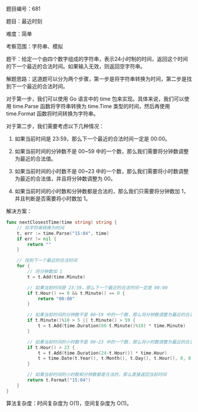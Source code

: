 题目编号：681

题目：最近时刻

难度：简单

考察范围：字符串、模拟

题干：给定一个由四个数字组成的字符串，表示24小时制的时间，返回这个时间的下一个最近的合法时间。如果输入无效，则返回空字符串。

解题思路：这道题可以分为两个步骤，第一步是将字符串转换为时间，第二步是找到下一个最近的合法时间。

对于第一步，我们可以使用 Go 语言中的 time 包来实现。具体来说，我们可以使用 time.Parse 函数将字符串转换为 time.Time 类型的时间，然后再使用 time.Format 函数将时间转换为字符串。

对于第二步，我们需要考虑以下几种情况：

1. 如果当前时间是 23:59，那么下一个最近的合法时间一定是 00:00。

2. 如果当前时间的分钟数不是 00~59 中的一个数，那么我们需要将分钟数调整为最近的合法值。

3. 如果当前时间的小时数不是 00~23 中的一个数，那么我们需要将小时数调整为最近的合法值，并且将分钟数调整为 00。

4. 如果当前时间的小时数和分钟数都是合法的，那么我们只需要将分钟数加 1，并且判断是否需要将小时数加 1。

解决方案：

```go
func nextClosestTime(time string) string {
    // 将字符串转换为时间
    t, err := time.Parse("15:04", time)
    if err != nil {
        return ""
    }

    // 找到下一个最近的合法时间
    for {
        // 将分钟数加 1
        t = t.Add(time.Minute)

        // 如果当前时间是 23:59，那么下一个最近的合法时间一定是 00:00
        if t.Hour() == 0 && t.Minute() == 0 {
            return "00:00"
        }

        // 如果当前时间的分钟数不是 00~59 中的一个数，那么将分钟数调整为最近的合法值
        if t.Minute()%10 > 5 || t.Minute() > 59 {
            t = t.Add(time.Duration(60-t.Minute()%10) * time.Minute)
        }

        // 如果当前时间的小时数不是 00~23 中的一个数，那么将小时数调整为最近的合法值，并且将分钟数调整为 00
        if t.Hour() > 23 {
            t = t.Add(time.Duration(24-t.Hour()) * time.Hour)
            t = time.Date(t.Year(), t.Month(), t.Day(), t.Hour(), 0, 0, 0, t.Location())
        }

        // 如果当前时间的小时数和分钟数都是合法的，那么直接返回当前时间
        return t.Format("15:04")
    }
}
```

算法复杂度：时间复杂度为 O(1)，空间复杂度为 O(1)。